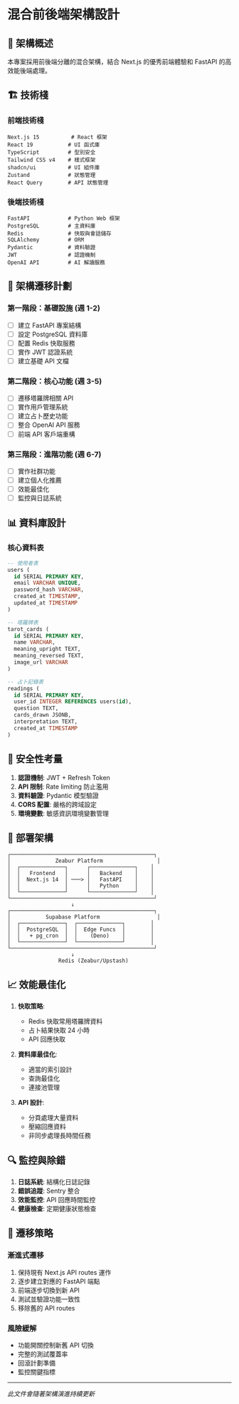 # 混合前後端架構設計

## 🎯 架構概述

本專案採用前後端分離的混合架構，結合 Next.js 的優秀前端體驗和 FastAPI 的高效能後端處理。

## 🏗️ 技術棧

### 前端技術棧
```
Next.js 15          # React 框架
React 19           # UI 函式庫
TypeScript         # 型別安全
Tailwind CSS v4    # 樣式框架
shadcn/ui          # UI 組件庫
Zustand            # 狀態管理
React Query        # API 狀態管理
```

### 後端技術棧
```
FastAPI            # Python Web 框架
PostgreSQL         # 主資料庫
Redis              # 快取與會話儲存
SQLAlchemy         # ORM
Pydantic           # 資料驗證
JWT                # 認證機制
OpenAI API         # AI 解讀服務
```

## 🔄 架構遷移計劃

### 第一階段：基礎設施 (週 1-2)
- [ ] 建立 FastAPI 專案結構
- [ ] 設定 PostgreSQL 資料庫
- [ ] 配置 Redis 快取服務
- [ ] 實作 JWT 認證系統
- [ ] 建立基礎 API 文檔

### 第二階段：核心功能 (週 3-5)
- [ ] 遷移塔羅牌相關 API
- [ ] 實作用戶管理系統
- [ ] 建立占卜歷史功能
- [ ] 整合 OpenAI API 服務
- [ ] 前端 API 客戶端重構

### 第三階段：進階功能 (週 6-7)
- [ ] 實作社群功能
- [ ] 建立個人化推薦
- [ ] 效能最佳化
- [ ] 監控與日誌系統

## 📊 資料庫設計

### 核心資料表
```sql
-- 使用者表
users (
  id SERIAL PRIMARY KEY,
  email VARCHAR UNIQUE,
  password_hash VARCHAR,
  created_at TIMESTAMP,
  updated_at TIMESTAMP
)

-- 塔羅牌表
tarot_cards (
  id SERIAL PRIMARY KEY,
  name VARCHAR,
  meaning_upright TEXT,
  meaning_reversed TEXT,
  image_url VARCHAR
)

-- 占卜記錄表
readings (
  id SERIAL PRIMARY KEY,
  user_id INTEGER REFERENCES users(id),
  question TEXT,
  cards_drawn JSONB,
  interpretation TEXT,
  created_at TIMESTAMP
)
```

## 🔐 安全性考量

1. **認證機制**: JWT + Refresh Token
2. **API 限制**: Rate limiting 防止濫用
3. **資料驗證**: Pydantic 模型驗證
4. **CORS 配置**: 嚴格的跨域設定
5. **環境變數**: 敏感資訊環境變數管理

## 🚀 部署架構

```
┌─────────────────────────────────────────────┐
│              Zeabur Platform                 │
│  ┌──────────────┐      ┌──────────────┐    │
│  │   Frontend   │      │   Backend    │    │
│  │  Next.js 14  │ ───> │   FastAPI    │    │
│  │              │      │   Python     │    │
│  └──────────────┘      └──────────────┘    │
└─────────────────────────────────────────────┘
                    ↓
┌─────────────────────────────────────────────┐
│           Supabase Platform                  │
│  ┌──────────────┐  ┌──────────────┐        │
│  │  PostgreSQL  │  │  Edge Funcs  │        │
│  │   + pg_cron  │  │    (Deno)    │        │
│  └──────────────┘  └──────────────┘        │
└─────────────────────────────────────────────┘
                    ↓
                Redis (Zeabur/Upstash)
```

## 📈 效能最佳化

1. **快取策略**:
   - Redis 快取常用塔羅牌資料
   - 占卜結果快取 24 小時
   - API 回應快取

2. **資料庫最佳化**:
   - 適當的索引設計
   - 查詢最佳化
   - 連接池管理

3. **API 設計**:
   - 分頁處理大量資料
   - 壓縮回應資料
   - 非同步處理長時間任務

## 🔍 監控與除錯

1. **日誌系統**: 結構化日誌記錄
2. **錯誤追蹤**: Sentry 整合
3. **效能監控**: API 回應時間監控
4. **健康檢查**: 定期健康狀態檢查

## 🎯 遷移策略

### 漸進式遷移
1. 保持現有 Next.js API routes 運作
2. 逐步建立對應的 FastAPI 端點
3. 前端逐步切換到新 API
4. 測試並驗證功能一致性
5. 移除舊的 API routes

### 風險緩解
- 功能開關控制新舊 API 切換
- 完整的測試覆蓋率
- 回滾計劃準備
- 監控關鍵指標

---

*此文件會隨著架構演進持續更新*